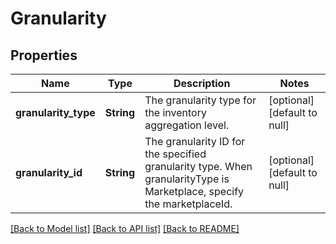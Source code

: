 # Granularity

## Properties
Name | Type | Description | Notes
------------ | ------------- | ------------- | -------------
**granularity_type** | **String** | The granularity type for the inventory aggregation level. | [optional] [default to null]
**granularity_id** | **String** | The granularity ID for the specified granularity type. When granularityType is Marketplace, specify the marketplaceId. | [optional] [default to null]

[[Back to Model list]](../README.md#documentation-for-models) [[Back to API list]](../README.md#documentation-for-api-endpoints) [[Back to README]](../README.md)



